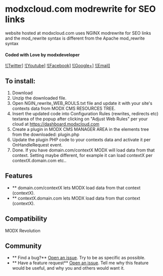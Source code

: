 # modxcloud.com modrewrite for SEO links
website hosted at modxcloud.com uses NGINX modrewrite for SEO links and the mod_rewrite syntax is  different from the Apache mod_rewrite syntax

#### Coded with Love by modxdeveloper
[![Twitter]](http://twitter.com/modxdeveloper)
[![Youtube]](https://www.youtube.com/channel/UCcFgHxc6xQizEPzSFyOJHgg/videos)
[![Facebook]](http://facebook.com/pages/Modx-support/159804034043556)
[![Google+]](https://plus.google.com/109498197448404992305)
[![Email]](mailto:modx.customize@gmail.com)
 

## To install:
1. Download
2. Unzip the downloaded file.
3. Open NGIN_rewrite_WEB_ROULS.txt file and update it with your site's contexts data from MODX CMS RESOURCES TREE.
4. Insert the updated code into Configuration Rules (rewrites, redirects etc) textarea of the popup after clicking on "Adjust Web Rules" per your cloud  at https://dashboard.modxcloud.com
5. Create a plugin in MODX CMS MANAGER AREA in the elements tree from the downloaded: plugin.php
6. Update the plugin PHP code to your contexts data and activate it per OnHandleRequest event.
7. Done. If you have domain.com/contextX MODX will load data from that context. Setting maybe different, for example it can load contextX per contextX.domain.com etc..
 

## Features
* ** domain.com/contextX lets MODX load data from that context (contextX).
* ** contextX.domain.com lets MODX load data from that context (contextX).
 
## Compatibility
MODX Revolution

## Community
- ** Find a bug?** [Open an issue](https://github.com/modxcustomize/modxcloud.com_modrewrite_SEO_links/issues). Try to be as specific as possible.
- ** Have a feature request** [Open an issue](https://github.com/modxcustomize/modxcloud.com_modrewrite_SEO_links/issues). Tell me why this feature would be useful, and why you and others would want it.

